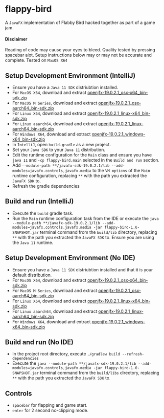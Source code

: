 # flappy-bird 
A `JavaFX` implementation of Flabby Bird hacked together as part of a game jam.

#### Disclaimer
Reading of code may cause your eyes to bleed. Quality tested by pressing spacebar alot. Setup instructions below may or may not be accurate and complete. Tested on `MaxOS X64`

## Setup Development Environment (IntelliJ)
- Ensure you have a `Java 11 SDK` distriubtion installed.
- For `MacOS X64`, download and extract [openjfx-19.0.2.1_osx-x64_bin-sdk.zip](https://download2.gluonhq.com/openjfx/19.0.2.1/openjfx-19.0.2.1_osx-x64_bin-sdk.zip)
- For `MacOS M Series`, download and extract [openjfx-19.0.2.1_osx-aarch64_bin-sdk.zip](https://download2.gluonhq.com/openjfx/19.0.2.1/openjfx-19.0.2.1_osx-aarch64_bin-sdk.zip)
- For `Linux X64`, download and extract [openjfx-19.0.2.1_linux-x64_bin-sdk.zip](https://download2.gluonhq.com/openjfx/19.0.2.1/openjfx-19.0.2.1_linux-x64_bin-sdk.zip)
- For `Linux aaarch64`, download and extract [openjfx-19.0.2.1_linux-aarch64_bin-sdk.zip](https://download2.gluonhq.com/openjfx/19.0.2.1/openjfx-19.0.2.1_linux-aarch64_bin-sdk.zip)
- For `Windows X64`, download and extract [openjfx-19.0.2.1_windows-x64_bin-sdk.zip](https://download2.gluonhq.com/openjfx/19.0.2.1/openjfx-19.0.2.1_windows-x64_bin-sdk.zip)
- In `IntelliJ`, open `build.gradle` as a new project.
- Set your `Java SDK` to your `Java 11` distribution.
- Edit the runtime configuration for the `Main` class and ensure you have `java 11` and `-cp flappy-bird.main` selected in the `Build and run` section.
- Add `--module-path **/javafx-sdk-19.0.2.1/lib --add-modules=javafx.controls,javafx.media` to the `VM options` of the `Main` runtime configuration, replacing `**` with the path you extracted the `JavaFX SDK` to.
- Refresh the gradle dependencies

## Build and run (IntelliJ)
- Execute the `build` gradle task.
- Run the `Main` runtime configuration task from the IDE or execute the `java --module-path **/javafx-sdk-19.0.2.1/lib --add-modules=javafx.controls,javafx.media -jar flappy-bird-1.0-SNAPSHOT.jar` terminal command from the `build/lib` directory, replacing `**` with the path you extracted the `JavaFX SDK` to. Ensure you are using the `Java 11` runtime.

## Setup Development Environment (No IDE)
- Ensure you have a `Java 11 SDK` distriubtion installed and that it is your default distribution.
- For `MacOS X64`, download and extract [openjfx-19.0.2.1_osx-x64_bin-sdk.zip](https://download2.gluonhq.com/openjfx/19.0.2.1/openjfx-19.0.2.1_osx-x64_bin-sdk.zip)
- For `MacOS M Series`, download and extract [openjfx-19.0.2.1_osx-aarch64_bin-sdk.zip](https://download2.gluonhq.com/openjfx/19.0.2.1/openjfx-19.0.2.1_osx-aarch64_bin-sdk.zip)
- For `Linux X64`, download and extract [openjfx-19.0.2.1_linux-x64_bin-sdk.zip](https://download2.gluonhq.com/openjfx/19.0.2.1/openjfx-19.0.2.1_linux-x64_bin-sdk.zip)
- For `Linux aaarch64`, download and extract [openjfx-19.0.2.1_linux-aarch64_bin-sdk.zip](https://download2.gluonhq.com/openjfx/19.0.2.1/openjfx-19.0.2.1_linux-aarch64_bin-sdk.zip)
- For `Windows X64`, download and extract [openjfx-19.0.2.1_windows-x64_bin-sdk.zip](https://download2.gluonhq.com/openjfx/19.0.2.1/openjfx-19.0.2.1_windows-x64_bin-sdk.zip)

## Build and run (No IDE)
- In the project root directory, execute `./gradlew build --refresh-dependencies`
- Execute the `java --module-path **/javafx-sdk-19.0.2.1/lib --add-modules=javafx.controls,javafx.media -jar flappy-bird-1.0-SNAPSHOT.jar` terminal command from the `build/libs` directory, replacing `**` with the path you extracted the `JavaFX SDK` to.

## Controls
- `spacebar` for flapping and game start.
- `enter` for 2 second no-clipping mode.
